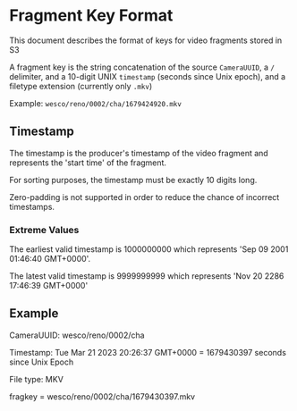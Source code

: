 # Fragment Key Format

This document describes the format of keys for video fragments stored in S3

A fragment key is the string concatenation of the source `CameraUUID`, a `/` delimiter, and a 10-digit UNIX `timestamp` (seconds since Unix epoch), and a filetype extension (currently only `.mkv`)

Example: `wesco/reno/0002/cha/1679424920.mkv`

## Timestamp

The timestamp is the producer's timestamp of the video fragment and represents the 'start time' of the fragment.

For sorting purposes, the timestamp must be exactly 10 digits long.

Zero-padding is not supported in order to reduce the chance of incorrect timestamps.

### Extreme Values

The earliest valid timestamp is 1000000000 which represents 'Sep 09 2001 01:46:40 GMT+0000'.

The latest valid timestamp is 9999999999 which represents 'Nov 20 2286 17:46:39 GMT+0000'

## Example

CameraUUID: wesco/reno/0002/cha

Timestamp: Tue Mar 21 2023 20:26:37 GMT+0000 = 1679430397 seconds since Unix Epoch

File type: MKV

fragkey = wesco/reno/0002/cha/1679430397.mkv
